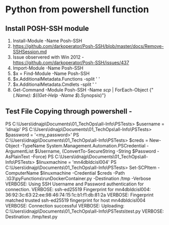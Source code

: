 # Python from powershell function 

## Install POSH-SSH module
1. Install-Module -Name Posh-SSH
2. https://github.com/darkoperator/Posh-SSH/blob/master/docs/Remove-SSHSession.md
3. Issue observered with Win 2012 - https://github.com/darkoperator/Posh-SSH/issues/437
4. Import-Module -Name Posh-SSH
5. $x = Find-Module -Name Posh-SSH
6. $x.AdditionalMetadata.Functions -split ' '
7. $x.AdditionalMetadata.Cmdlets -split ' '
8. Get-Command -Module Posh-SSH -Name *scp* | ForEach-Object {"$($_.Name): $((Get-Help -Name $_).Synopsis)"}

## Test File Copying through powershell - 
PS C:\Users\idnajp\Documents\01_TechOps\all-Info\PSTests> $username = 'idnajp'
PS C:\Users\idnajp\Documents\01_TechOps\all-Info\PSTests> $password = '<my_password>'
PS C:\Users\idnajp\Documents\01_TechOps\all-Info\PSTests> $creds = New-Object -TypeName System.Management.Automation.PSCredential -ArgumentList $Username, (ConvertTo-SecureString -String $Password -AsPlainText -Force)
PS C:\Users\idnajp\Documents\01_TechOps\all-Info\PSTests> $linuxmachine = 'mn4dbldcisl004'
PS C:\Users\idnajp\Documents\01_TechOps\all-Info\PSTests> Set-SCPItem -ComputerName $linuxmachine -Credential $creds -Path .\G3\pyFunctions\runDockerContainer.py -Destination /tmp -Verbose
VERBOSE: Using SSH Username and Password authentication for connection.
VERBOSE: ssh-ed25519 Fingerprint for mn4dbldcisl004: 36:92:3c:63:22:ee:98:46:74:15:1c:b1:f1:db:81:2a
VERBOSE: Fingerprint matched trusted ssh-ed25519 fingerprint for host mn4dbldcisl004
VERBOSE: Connection successful
VERBOSE: Uploading: C:\Users\idnajp\Documents\01_TechOps\all-Info\PSTests\test.py
VERBOSE: Destination: /tmp/test.py